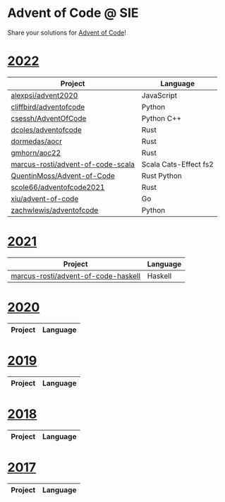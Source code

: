 # Advent of Code @ SIE

Share your solutions for [Advent of Code](https://adventofcode.com/)!

# [2022](https://adventofcode.com/2022)

| Project | Language |
| ------- |--------- |
| [alexpsi/advent2020](https://github.com/alexpsi/advent2020) | JavaScript |
| [cliffbird/adventofcode](https://github.com/cliffbird/adventofcode) | Python |
| [csessh/AdventOfCode](https://github.com/csessh/AdventOfCode) | Python C++ |
| [dcoles/adventofcode](https://dcoles/adventofcode) | Rust |
| [dormedas/aocr](https://github.com/dormedas/aocr) | Rust |
| [gmhorn/aoc22](https://github.com/gmhorn/aoc22) | Rust |
| [marcus-rosti/advent-of-code-scala](http://github.com/marcus-rosti/advent-of-code-scala) | Scala Cats-Effect fs2 |
| [QuentinMoss/Advent-of-Code](https://github.com/QuentinMoss/Advent-of-Code) | Rust Python |
| [scole66/adventofcode2021](https://github.com/scole66/adventofcode2021) | Rust |
| [xiu/advent-of-code](https://github.com/xiu/advent-of-code) | Go |
| [zachwlewis/adventofcode](https://github.com/zachwlewis/adventofcode) | Python |

# [2021](https://adventofcode.com/2021)

| Project | Language |
| ------- |--------- |
| [marcus-rosti/advent-of-code-haskell](https://github.com/Marcus-Rosti/advent-of-code-haskell) | Haskell |

# [2020](https://adventofcode.com/2020)

| Project | Language |
| ------- |--------- |

# [2019](https://adventofcode.com/2019)

| Project | Language |
| ------- |--------- |

# [2018](https://adventofcode.com/2018)

| Project | Language |
| ------- |--------- |

# [2017](https://adventofcode.com/2017)

| Project | Language |
| ------- |--------- |
